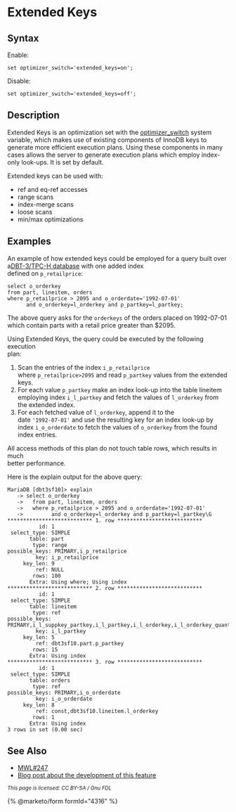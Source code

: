 # Extended Keys

## Syntax

Enable:

```
set optimizer_switch='extended_keys=on';
```

Disable:

```
set optimizer_switch='extended_keys=off';
```

## Description

Extended Keys is an optimization set with the [optimizer\_switch](../../../ha-and-performance/optimization-and-tuning/system-variables/server-system-variables.md#optimizer_switch) system variable, which makes use of existing components of InnoDB keys to generate more efficient execution plans. Using these components in many cases allows the server to generate execution plans which employ index-only look-ups. It is set by default.

Extended keys can be used with:

* ref and eq-ref accesses
* range scans
* index-merge scans
* loose scans
* min/max optimizations

## Examples

An example of how extended keys could be employed for a query built over a[DBT-3/TPC-H database](https://www.tpc.org/tpch/specs.asp) with one added index\
defined on `p_retailprice`:

```
select o_orderkey
from part, lineitem, orders
where p_retailprice > 2095 and o_orderdate='1992-07-01'
      and o_orderkey=l_orderkey and p_partkey=l_partkey;
```

The above query asks for the `orderkeys` of the orders placed on 1992-07-01\
which contain parts with a retail price greater than $2095.

Using Extended Keys, the query could be executed by the following execution\
plan:

1. Scan the entries of the index `i_p_retailprice`\
   where `p_retailprice>2095` and read `p_partkey` values from the extended\
   keys.
2. For each value `p_partkey` make an index look-up into the table lineitem\
   employing index `i_l_partkey` and fetch the values of `l_orderkey` from\
   the extended index.
3. For each fetched value of `l_orderkey`, append it to the\
   date `'1992-07-01'` and use the resulting key for an index look-up by\
   index `i_o_orderdate` to fetch the values of `o_orderkey` from the found\
   index entries.

All access methods of this plan do not touch table rows, which results in much\
better performance.

Here is the explain output for the above query:

```
MariaDB [dbt3sf10]> explain
   -> select o_orderkey
   ->   from part, lineitem, orders
   ->   where p_retailprice > 2095 and o_orderdate='1992-07-01'
   ->         and o_orderkey=l_orderkey and p_partkey=l_partkey\G
*************************** 1. row ***************************
          id: 1
 select_type: SIMPLE
       table: part
        type: range
possible_keys: PRIMARY,i_p_retailprice
         key: i_p_retailprice
     key_len: 9
         ref: NULL
        rows: 100
       Extra: Using where; Using index
*************************** 2. row ***************************
          id: 1
 select_type: SIMPLE
       table: lineitem
        type: ref
possible_keys: PRIMARY,i_l_suppkey_partkey,i_l_partkey,i_l_orderkey,i_l_orderkey_quantity
         key: i_l_partkey
     key_len: 5
         ref: dbt3sf10.part.p_partkey
        rows: 15
       Extra: Using index
*************************** 3. row ***************************
          id: 1
 select_type: SIMPLE
       table: orders
        type: ref
possible_keys: PRIMARY,i_o_orderdate
         key: i_o_orderdate
     key_len: 8
         ref: const,dbt3sf10.lineitem.l_orderkey
        rows: 1
       Extra: Using index
3 rows in set (0.00 sec)
```

## See Also

* [MWL#247](https://askmonty.org/worklog/?tid=247)
* [Blog post about the development of this feature](https://igors-notes.blogspot.com/2011/12/3-way-join-that-touches-only-indexes.html)

<sub>_This page is licensed: CC BY-SA / Gnu FDL_</sub>

{% @marketo/form formId="4316" %}
